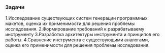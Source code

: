 ### Задачи
1.Исследование существующих систем генерации программных макетов, оценка их применимости для решения проблемы исследования.
2.Формирование требований к разрабатываему инструменту
3.Разработка архитектуры инструмента и принципов его работы.
4.Сравнение инструмента с существующими аналогами, оценка его применимости для решения проблемы исследования.
